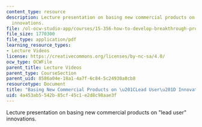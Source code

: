 ```yaml
---
content_type: resource
description: Lecture presentation on basing new commercial products on "lead user"
  innovations.
file: /ol-ocw-studio-app/courses/15-356-how-to-develop-breakthrough-products-and-services-spring-2012/4a453ab5542b85cf45c1e2d8c98aae3f_MIT15_356S12_lec02.pdf
file_size: 1770300
file_type: application/pdf
learning_resource_types:
- Lecture Videos
license: https://creativecommons.org/licenses/by-nc-sa/4.0/
ocw_type: OCWFile
parent_title: Lecture Videos
parent_type: CourseSection
parent_uid: 8586a04e-18a1-4a7f-6c84-5c24930a8cb8
resourcetype: Document
title: "Basing New Commercial Products on \u201CLead User\u201D Innovations"
uid: 4a453ab5-542b-85cf-45c1-e2d8c98aae3f
---
```

Lecture presentation on basing new commercial products on "lead user" innovations.